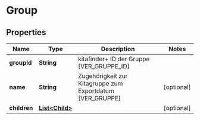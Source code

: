

# Group


## Properties

| Name | Type | Description | Notes |
|------------ | ------------- | ------------- | -------------|
|**groupId** | **String** | kitafinder+ ID der Gruppe [VER_GRUPPE_ID] |  |
|**name** | **String** | Zugehörigkeit zur Kitagruppe zum Exportdatum [VER_GRUPPE] |  [optional] |
|**children** | [**List&lt;Child&gt;**](Child.md) |  |  [optional] |



